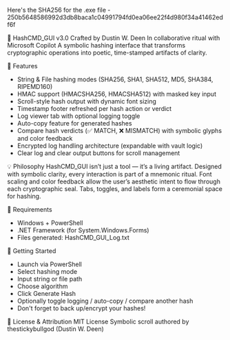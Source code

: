 Here's the SHA256 for the .exe file - 250b5648586992d3db8baca1c04991794fd0ea06ee22f4d980f34a41462edf6f

📜 HashCMD_GUI v3.0
Crafted by Dustin W. Deen
In collaborative ritual with Microsoft Copilot
A symbolic hashing interface that transforms cryptographic operations into poetic, time-stamped artifacts of clarity.

🧰 Features
- String & File hashing modes (SHA256, SHA1, SHA512, MD5, SHA384, RIPEMD160)
- HMAC support (HMACSHA256, HMACSHA512) with masked key input
- Scroll-style hash output with dynamic font sizing
- Timestamp footer refreshed per hash action or verdict
- Log viewer tab with optional logging toggle
- Auto-copy feature for generated hashes
- Compare hash verdicts (✅ MATCH, ❌ MISMATCH) with symbolic glyphs and color feedback
- Encrypted log handling architecture (expandable with vault logic)
- Clear log and clear output buttons for scroll management

💡 Philosophy
HashCMD_GUI isn’t just a tool — it’s a living artifact. Designed with symbolic clarity, every interaction is part of a mnemonic ritual. Font scaling and color feedback allow the user’s aesthetic intent to flow through each cryptographic seal. Tabs, toggles, and labels form a ceremonial space for hashing.

🔧 Requirements
- Windows + PowerShell
- .NET Framework (for System.Windows.Forms)
- Files generated: HashCMD_GUI_Log.txt

🚀 Getting Started
- Launch via PowerShell
- Select hashing mode
- Input string or file path
- Choose algorithm
- Click Generate Hash
- Optionally toggle logging / auto-copy / compare another hash
- Don't forget to back up/encrypt your hashes!

🪬 License & Attribution
MIT License
Symbolic scroll authored by thestickybullgod (Dustin W. Deen)
